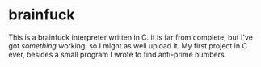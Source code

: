 # brainfuck
This is a brainfuck interpreter written in C. it is far from complete, but I've got *something* working, so I might as well upload it. My first project in C ever, besides a small program I wrote to find anti-prime numbers.